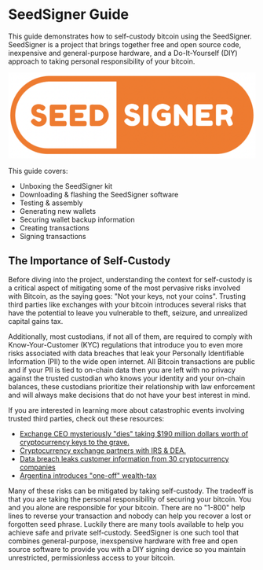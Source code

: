 # SeedSigner Guide
This guide demonstrates how to self-custody bitcoin using the SeedSigner. SeedSigner is a project that brings together free and open source code, inexpensive and general-purpose hardware, and a Do-It-Yourself (DIY) approach to taking personal responsibility of your bitcoin. 

![](assets/seedsigner_logo.png)

This guide covers:

- Unboxing the SeedSigner kit
- Downloading & flashing the SeedSigner software
- Testing & assembly
- Generating new wallets
- Securing wallet backup information
- Creating transactions
- Signing transactions

## The Importance of Self-Custody
Before diving into the project, understanding the context for self-custody is a critical aspect of mitigating some of the most pervasive risks involved with Bitcoin, as the saying goes: "Not your keys, not your coins". Trusting third parties like exchanges with your bitcoin introduces several risks that have the potential to leave you vulnerable to theft, seizure, and unrealized capital gains tax. 

Additionally, most custodians, if not all of them, are required to comply with Know-Your-Customer (KYC) regulations that introduce you to even more risks associated with data breaches that leak your Personally Identifiable Information (PII) to the wide open internet. All Bitcoin transactions are public and if your PII is tied to on-chain data then you are left with no privacy against the trusted custodian who knows your identity and your on-chain balances, these custodians prioritize their relationship with law enforcement and will always make decisions that do not have your best interest in mind. 

If you are interested in learning more about catastrophic events involving trusted third parties, check out these resources:

- [Exchange CEO mysteriously "dies" taking $190 million dollars worth of cryptocurrency keys to the grave.](https://decrypt.co/5853/complete-story-quadrigacx-190-million)
- [Cryptocurrency exchange partners with IRS & DEA.](https://decrypt.co/31485/coinbase-license-analytics-irs-dea)
- [Data breach leaks customer information from 30 cryptocurrency companies](https://decrypt.co/95586/hacker-steals-customer-data-circle-blockfi-big-crypto-firms)
- [Argentina introduces "one-off" wealth-tax](https://www.businessinsider.com/one-time-wealth-tax-in-argentina-brought-in-24-billion-2021-5?op=1)

Many of these risks can be mitigated by taking self-custody. The tradeoff is that you are taking the personal responsibility of securing your bitcoin. You and you alone are responsible for your bitcoin. There are no "1-800" help lines to reverse your transaction and nobody can help you recover a lost or forgotten seed phrase. Luckily there are many tools available to help you achieve safe and private self-custody. SeedSigner is one such tool that combines general-purpose, inexspensive hardware with free and open source software to provide you with a DIY signing device so you maintain unrestricted, permissionless access to your bitcoin.  

